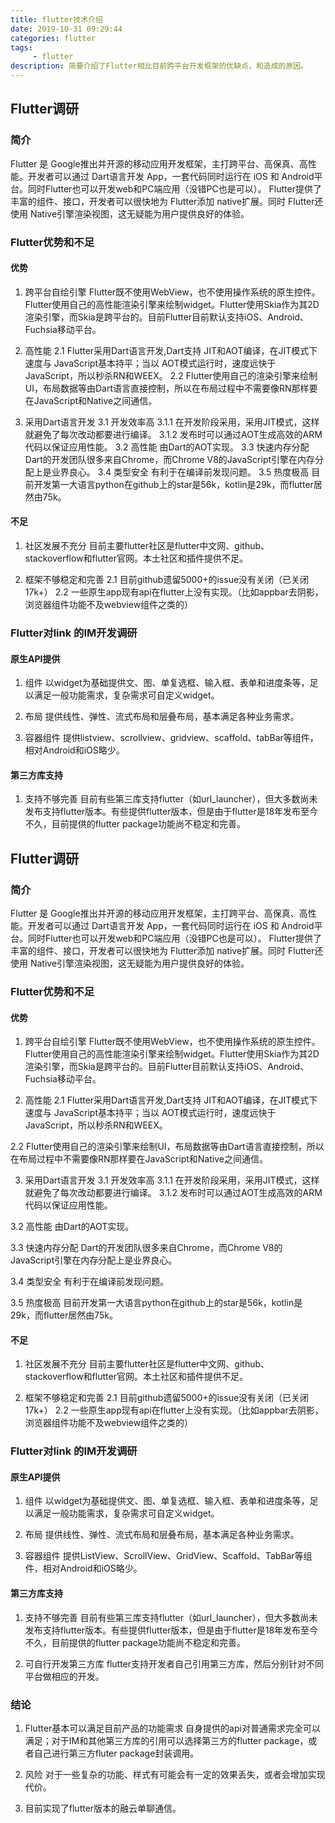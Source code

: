 ```yaml
---
title: flutter技术介绍
date: 2019-10-31 09:29:44
categories: flutter
tags:
     - flutter
description: 简要介绍了Flutter相比目前跨平台开发框架的优缺点，和造成的原因。
---
```


## Flutter调研

### 简介

Flutter 是 Google推出并开源的移动应用开发框架，主打跨平台、高保真、高性能。开发者可以通过 Dart语言开发 App，一套代码同时运行在 iOS 和 Android平台。同时Flutter也可以开发web和PC端应用（没错PC也是可以）。 Flutter提供了丰富的组件、接口，开发者可以很快地为 Flutter添加 native扩展。同时 Flutter还使用 Native引擎渲染视图，这无疑能为用户提供良好的体验。

### Flutter优势和不足

#### 优势
1. 跨平台自绘引擎
Flutter既不使用WebView，也不使用操作系统的原生控件。 Flutter使用自己的高性能渲染引擎来绘制widget。Flutter使用Skia作为其2D渲染引擎，而Skia是跨平台的。目前Flutter目前默认支持iOS、Android、Fuchsia移动平台。

2. 高性能
2.1 Flutter采用Dart语言开发,Dart支持 JIT和AOT编译，在JIT模式下速度与 JavaScript基本持平；当以 AOT模式运行时，速度远快于JavaScript，所以秒杀RN和WEEX。
2.2 Flutter使用自己的渲染引擎来绘制UI，布局数据等由Dart语言直接控制，所以在布局过程中不需要像RN那样要在JavaScript和Native之间通信。

3. 采用Dart语言开发
3.1 开发效率高
3.1.1 在开发阶段采用，采用JIT模式，这样就避免了每次改动都要进行编译。
3.1.2 发布时可以通过AOT生成高效的ARM代码以保证应用性能。
3.2 高性能
由Dart的AOT实现。
3.3 快速内存分配
Dart的开发团队很多来自Chrome，而Chrome V8的JavaScript引擎在内存分配上是业界良心。
3.4 类型安全
有利于在编译前发现问题。
3.5 热度极高
目前开发第一大语言python在github上的star是56k，kotlin是29k，而flutter居然由75k。

#### 不足
1. 社区发展不充分
目前主要flutter社区是flutter中文网、github、stackoverflow和flutter官网。本土社区和插件提供不足。

2. 框架不够稳定和完善
2.1 目前github遗留5000+的issue没有关闭（已关闭17k+）
2.2 一些原生app现有api在flutter上没有实现。（比如appbar去阴影，浏览器组件功能不及webview组件之类的）

### Flutter对link 的IM开发调研

#### 原生API提供
1. 组件
以widget为基础提供文、图、单复选框、输入框、表单和进度条等，足以满足一般功能需求，复杂需求可自定义widget。

2. 布局
提供线性、弹性、流式布局和层叠布局，基本满足各种业务需求。

3. 容器组件
提供listview、scrollview、gridview、scaffold、tabBar等组件，相对Android和iOS略少。

#### 第三方库支持
1. 支持不够完善
目前有些第三库支持flutter（如url_launcher），但大多数尚未发布支持flutter版本。有些提供flutter版本，但是由于flutter是18年发布至今不久，目前提供的flutter package功能尚不稳定和完善。

## Flutter调研

### 简介
Flutter 是 Google推出并开源的移动应用开发框架，主打跨平台、高保真、高性能。开发者可以通过 Dart语言开发 App，一套代码同时运行在 iOS 和 Android平台。同时Flutter也可以开发web和PC端应用（没错PC也是可以）。 Flutter提供了丰富的组件、接口，开发者可以很快地为 Flutter添加 native扩展。同时 Flutter还使用 Native引擎渲染视图，这无疑能为用户提供良好的体验。

### Flutter优势和不足

#### 优势
1. 跨平台自绘引擎
Flutter既不使用WebView，也不使用操作系统的原生控件。 Flutter使用自己的高性能渲染引擎来绘制widget。Flutter使用Skia作为其2D渲染引擎，而Skia是跨平台的。目前Flutter目前默认支持iOS、Android、Fuchsia移动平台。

2. 高性能
2.1 Flutter采用Dart语言开发,Dart支持 JIT和AOT编译，在JIT模式下速度与 JavaScript基本持平；当以 AOT模式运行时，速度远快于JavaScript，所以秒杀RN和WEEX。

2.2 Flutter使用自己的渲染引擎来绘制UI，布局数据等由Dart语言直接控制，所以在布局过程中不需要像RN那样要在JavaScript和Native之间通信。

3. 采用Dart语言开发
3.1 开发效率高
3.1.1 在开发阶段采用，采用JIT模式，这样就避免了每次改动都要进行编译。
3.1.2 发布时可以通过AOT生成高效的ARM代码以保证应用性能。

3.2 高性能
由Dart的AOT实现。

3.3 快速内存分配
Dart的开发团队很多来自Chrome，而Chrome V8的JavaScript引擎在内存分配上是业界良心。

3.4 类型安全
有利于在编译前发现问题。

3.5 热度极高
目前开发第一大语言python在github上的star是56k，kotlin是29k，而flutter居然由75k。

#### 不足
1. 社区发展不充分
目前主要flutter社区是flutter中文网、github、stackoverflow和flutter官网。本土社区和插件提供不足。

2. 框架不够稳定和完善
2.1 目前github遗留5000+的issue没有关闭（已关闭17k+）
2.2 一些原生app现有api在flutter上没有实现。（比如appbar去阴影，浏览器组件功能不及webview组件之类的）

### Flutter对link 的IM开发调研

#### 原生API提供
1. 组件
以widget为基础提供文、图、单复选框、输入框、表单和进度条等，足以满足一般功能需求，复杂需求可自定义widget。

2. 布局
提供线性、弹性、流式布局和层叠布局，基本满足各种业务需求。

3. 容器组件
提供ListView、ScrollView、GridView、Scaffold、TabBar等组件，相对Android和iOS略少。

#### 第三方库支持
1. 支持不够完善
目前有些第三库支持flutter（如url_launcher），但大多数尚未发布支持flutter版本。有些提供flutter版本，但是由于flutter是18年发布至今不久，目前提供的flutter package功能尚不稳定和完善。

2. 可自行开发第三方库
flutter支持开发者自己引用第三方库，然后分别针对不同平台做相应的开发。

### 结论
1. Flutter基本可以满足目前产品的功能需求
自身提供的api对普通需求完全可以满足；对于IM和其他第三方库的引用可以选择第三方的flutter package，或者自己进行第三方fluter package封装调用。

2. 风险
对于一些复杂的功能、样式有可能会有一定的效果丢失，或者会增加实现代价。

3. 目前实现了flutter版本的融云单聊通信。

